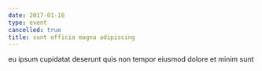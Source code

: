 ```yaml
---
date: 2017-01-16
type: event
cancelled: true
title: sunt officia magna adipiscing
---
```

eu ipsum cupidatat deserunt quis non tempor eiusmod dolore et minim sunt